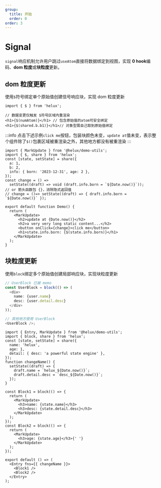 ```yaml
---
group:
  title: 开始
  order: 0
order: 3
---
```


# Signal

`signal`响应机制允许用户跳过`useAtom`直接将数据绑定到视图，实现 **0 hook**编码、**dom 粒度**或**块粒度**更新。

## dom 粒度更新

使用`$`符号绑定单个原始值创建信号响应块，实现 dom 粒度更新

```tsx | pure
import { $ } from 'helux';

// 数据变更仅触发 $符号区域内重渲染
<h1>{$(numAtom)}</h1> // 包含原始值的atom可安全绑定
<h1>{$(shared.b.b1)}</h1>// 对象型需自己取到原始值绑定
```

:::info
点击下述示例`click me`按钮，包装块颜色未变，`update at`值未变，表示整个组件除了`$()`包裹区域被重渲染之外，其他地方都没有被重渲染
:::

```tsx
import { MarkUpdate } from '@helux/demo-utils';
import { $, share } from 'helux';
const [state, setState] = share({
  a: 1,
  b: 2,
  info: { born: '2023-12-31', age: 2 },
});
const change = () =>
  setState((draft) => void (draft.info.born = `${Date.now()}`));
// or 箭头函数包 {}，消除隐式返回值
// change = ()=> setState((draft) => { draft.info.born = `${Date.now()}` });

export default function Demo() {
  return (
    <MarkUpdate>
      <h2>update at {Date.now()}</h2>
      <h2>a very very long static content...</h2>
      <button onClick={change}>click me</button>
      <h1>state.info.born: {$(state.info.born)}</h1>
    </MarkUpdate>
  );
}
```

## 块粒度更新

使用`block`绑定多个原始值创建局部响应块，实现块粒度更新

```ts
// UserBlock 已被 memo
const UserBlock = block(() => (
  <div>
    name: {user.name}
    desc: {user.detail.desc}
  </div>
));

// 其他地方使用 UserBlock
<UserBlock />;
```

```tsx
import { Entry, MarkUpdate } from '@helux/demo-utils';
import { block, share } from 'helux';
const [state, setState] = share({
  name: 'helux',
  age: 1,
  detail: { desc: 'a powerful state engine' },
});
function changeName() {
  setState((draft) => {
    draft.name = `helux_${Date.now()}`;
    draft.detail.desc = `desc_${Date.now()}`;
  });
}

const Block1 = block(() => {
  return (
    <MarkUpdate>
      <h3>name: {state.name}</h3>
      <h3>desc: {state.detail.desc}</h3>
    </MarkUpdate>
  );
});
const Block2 = block(() => {
  return (
    <MarkUpdate>
      <h3>age: {state.age}</h3>{' '}
    </MarkUpdate>
  );
});

export default () => (
  <Entry fns={{ changeName }}>
    <Block1 />
    <Block2 />
  </Entry>
);
```
